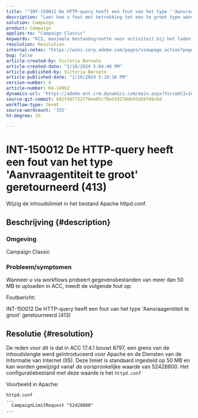 ```yaml
---
title: '"INT-150012 De HTTP-query heeft een fout van het type ''Aanvraagentiteit te groot'' geretourneerd (413)'''
description: "Leer hoe u fout met betrekking tot een te groot type aanvraagentiteit kunt oplossen (413)."
solution: Campaign
product: Campaign
applies-to: "Campaign Classic"
keywords: "KCS, maximale bestandsgrootte voor activiteit bij het laden van gegevens (bestand), te grote aanvraagentiteit, CampaignLimitRequest"
resolution: Resolution
internal-notes: "https://wiki.corp.adobe.com/pages/viewpage.action?pageId=1423015339#ACC-Apache/Tomcat/IIS-WhatisthefilesizelimitforDataloading(file)activity?"
bug: false
article-created-by: Victoria Barnato
article-created-date: "1/16/2024 5:04:46 PM"
article-published-by: Victoria Barnato
article-published-date: "1/16/2024 5:10:16 PM"
version-number: 4
article-number: KA-14962
dynamics-url: "https://adobe-ent.crm.dynamics.com/main.aspx?forceUCI=1&pagetype=entityrecord&etn=knowledgearticle&id=91961a57-91b4-ee11-a569-6045bd006704"
source-git-commit: 692f4d7732f76ee85c76e543270de93a56f08c6d
workflow-type: tm+mt
source-wordcount: '155'
ht-degree: 2%

---
```


# INT-150012 De HTTP-query heeft een fout van het type &#39;Aanvraagentiteit te groot&#39; geretourneerd (413)


Wijzig de inhoudslimiet in het bestand Apache httpd.conf.

## Beschrijving {#description}


### <b>Omgeving</b>

Campaign Classic

### <b>Probleem/symptomen</b>

Wanneer u via workflows probeert gegevensbestanden van meer dan 50 MB te uploaden in ACC, treedt de volgende fout op:



Foutbericht:

INT-150012 De HTTP-query heeft een fout van het type &#39;Aanvraagentiteit te groot&#39; geretourneerd (413)


## Resolutie {#resolution}


De reden voor dit is dat in ACC 17.4.1 bouwt 8797, een grens van de inhoudslengte werd geïntroduceerd voor Apache en de Diensten van de Informatie van Internet (IIS). Deze limiet is standaard ingesteld op 50 MB en kan worden gewijzigd vanaf de oorspronkelijke waarde van 52428800. Het configuratiebestand met deze waarde is het `httpd.conf`

Voorbeeld in Apache:


```
httpd.conf
...
  CampaignLimitRequest "52428800"
...
```


